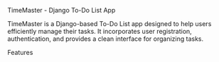TimeMaster - Django To-Do List App

TimeMaster is a Django-based To-Do List app designed to help users efficiently manage their tasks. It incorporates user registration, authentication, and provides a clean interface for organizing tasks.

Features
